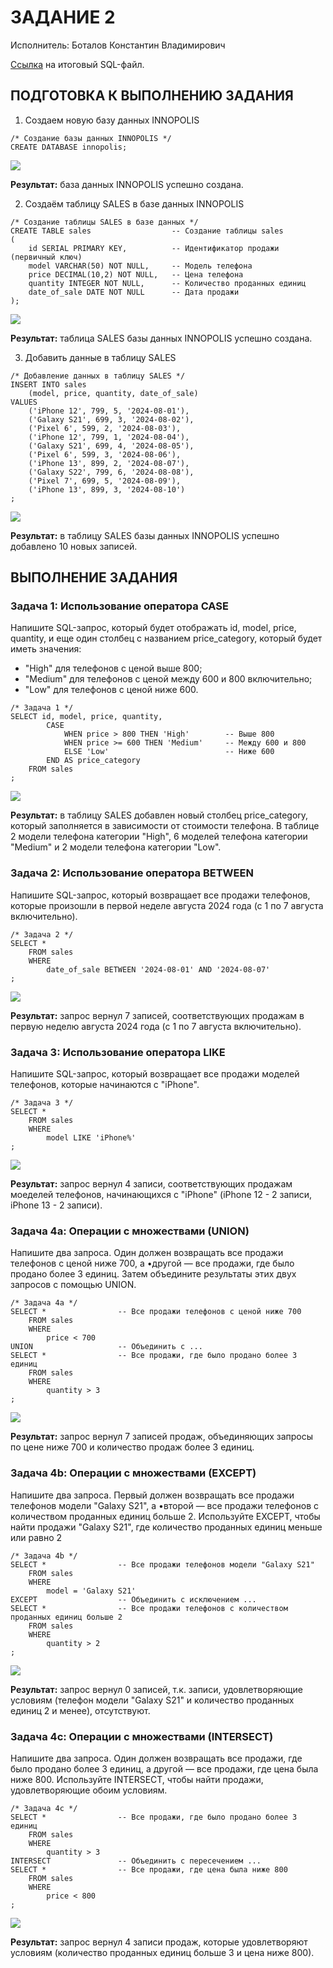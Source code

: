 # ЗАДАНИЕ 2

   Исполнитель: Боталов Константин Владимирович

[Ссылка](sql/homework_02.sql) на итоговый SQL-файл.

## ПОДГОТОВКА К ВЫПОЛНЕНИЮ ЗАДАНИЯ

1. Создаем новую базу данных INNOPOLIS 
```postgresql
/* Создание базы данных INNOPOLIS */
CREATE DATABASE innopolis;
```
![](img/sql_07.png)

__Результат:__ база данных INNOPOLIS успешно создана.

2. Создаём таблицу SALES в базе данных INNOPOLIS 
```postgresql
/* Создание таблицы SALES в базе данных */
CREATE TABLE sales                  -- Создание таблицы sales
(
    id SERIAL PRIMARY KEY,          -- Идентификатор продажи (первичный ключ)
    model VARCHAR(50) NOT NULL,     -- Модель телефона
    price DECIMAL(10,2) NOT NULL,   -- Цена телефона
    quantity INTEGER NOT NULL,      -- Количество проданных единиц
    date_of_sale DATE NOT NULL      -- Дата продажи
);
```
![](img/sql_08.png)

__Результат:__ таблица SALES базы данных INNOPOLIS успешно создана.

3. Добавить данные в таблицу SALES
```postgresql
/* Добавление данных в таблицу SALES */
INSERT INTO sales
    (model, price, quantity, date_of_sale)
VALUES
    ('iPhone 12', 799, 5, '2024-08-01'),
    ('Galaxy S21', 699, 3, '2024-08-02'),
    ('Pixel 6', 599, 2, '2024-08-03'),
    ('iPhone 12', 799, 1, '2024-08-04'),
    ('Galaxy S21', 699, 4, '2024-08-05'),
    ('Pixel 6', 599, 3, '2024-08-06'),
    ('iPhone 13', 899, 2, '2024-08-07'),
    ('Galaxy S22', 799, 6, '2024-08-08'),
    ('Pixel 7', 699, 5, '2024-08-09'),
    ('iPhone 13', 899, 3, '2024-08-10')
;
```
![](img/sql_09.png)

__Результат:__ в таблицу SALES базы данных INNOPOLIS успешно добавлено 10 новых записей.

## ВЫПОЛНЕНИЕ ЗАДАНИЯ

### Задача 1: Использование оператора CASE

Напишите SQL-запрос, который будет отображать id, model, price, quantity, и еще один столбец с названием price_category, который будет иметь значения:
  * "High" для телефонов с ценой выше 800;
  * "Medium" для телефонов с ценой между 600 и 800 включительно;
  * "Low" для телефонов с ценой ниже 600.
```postgresql
/* Задача 1 */
SELECT id, model, price, quantity,
        CASE
            WHEN price > 800 THEN 'High'        -- Выше 800
            WHEN price >= 600 THEN 'Medium'     -- Между 600 и 800
            ELSE 'Low'                          -- Ниже 600
        END AS price_category
    FROM sales
;
```
![](img/sql_10.png)

__Результат:__ в таблицу SALES добавлен новый столбец price_category, который заполняется в зависимости от стоимости телефона. В таблице 2 модели телефона категории "High", 6 моделей телефона категории "Medium" и 2 модели телефона категории "Low".

### Задача 2: Использование оператора BETWEEN

Напишите SQL-запрос, который возвращает все продажи телефонов, которые произошли в первой неделе августа 2024 года (с 1 по 7 августа включительно).
```postgresql
/* Задача 2 */
SELECT *
    FROM sales
    WHERE
        date_of_sale BETWEEN '2024-08-01' AND '2024-08-07'
;
```
![](img/sql_11.png)

__Результат:__ запрос вернул 7 записей, соответствующих продажам в первую неделю августа 2024 года (с 1 по 7 августа включительно).

### Задача 3: Использование оператора LIKE

Напишите SQL-запрос, который возвращает все продажи моделей телефонов, которые начинаются с "iPhone".
```postgresql
/* Задача 3 */
SELECT *
    FROM sales
    WHERE
        model LIKE 'iPhone%'
;
```
![](img/sql_12.png)

__Результат:__ запрос вернул 4 записи, соответствующих продажам моеделей телефонов, начинающихся с "iPhone" (iPhone 12 - 2 записи, iPhone 13 - 2 записи).

### Задача 4a: Операции с множествами (UNION)

Напишите два запроса. Один должен возвращать все продажи телефонов с ценой ниже 700, а •другой — все продажи, где было продано более 3 единиц. Затем объедините результаты этих двух запросов с помощью UNION.
```postgresql
/* Задача 4a */
SELECT *                -- Все продажи телефонов с ценой ниже 700
    FROM sales
    WHERE
        price < 700
UNION                   -- Объединить с ...
SELECT *                -- Все продажи, где было продано более 3 единиц
    FROM sales
    WHERE
        quantity > 3
;
```
![](img/sql_13.png)

__Результат:__ запрос вернул 7 записей продаж, объединяющих запросы по цене ниже 700 и количество продаж более 3 единиц.

### Задача 4b: Операции с множествами (EXCEPT)

Напишите два запроса. Первый должен возвращать все продажи телефонов модели "Galaxy S21", а •второй — все продажи телефонов с количеством проданных единиц больше 2. Используйте EXCEPT, чтобы найти продажи "Galaxy S21", где количество проданных единиц меньше или равно 2
```postgresql
/* Задача 4b */
SELECT *                -- Все продажи телефонов модели "Galaxy S21"
    FROM sales
    WHERE
        model = 'Galaxy S21'
EXCEPT                  -- Объединить c исключением ...
SELECT *                -- Все продажи телефонов с количеством проданных единиц больше 2
    FROM sales
    WHERE
        quantity > 2
;
```
![](img/sql_14.png)

__Результат:__ запрос вернул 0 записей, т.к. записи, удовлетворяющие условиям (телефон модели "Galaxy S21" и количество проданных единиц 2 и менее), отсутствуют.

### Задача 4c: Операции с множествами (INTERSECT)

Напишите два запроса. Один должен возвращать все продажи, где было продано более 3 единиц, а другой — все продажи, где цена была ниже 800. Используйте INTERSECT, чтобы найти продажи, удовлетворяющие обоим условиям.
```postgresql
/* Задача 4c */
SELECT *                -- Все продажи, где было продано более 3 единиц
    FROM sales
    WHERE
        quantity > 3
INTERSECT               -- Объединить c пересечением ...
SELECT *                -- Все продажи, где цена была ниже 800
    FROM sales
    WHERE
        price < 800
;
```
![](img/sql_15.png)

__Результат:__ запрос вернул 4 записи продаж, которые удовлетворяют условиям (количество проданных единиц больше 3 и цена ниже 800).